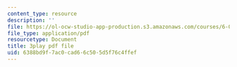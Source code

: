 ```yaml
---
content_type: resource
description: ''
file: https://ol-ocw-studio-app-production.s3.amazonaws.com/courses/6-042j-mathematics-for-computer-science-fall-2010/6388bd9f7ac0cad66c505d5f76c4ffef_l1BCv3qqW4A.pdf
file_type: application/pdf
resourcetype: Document
title: 3play pdf file
uid: 6388bd9f-7ac0-cad6-6c50-5d5f76c4ffef
---
```

